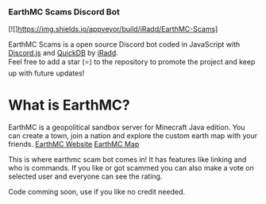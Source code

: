 ### EarthMC Scams Discord Bot
[![]https://img.shields.io/appveyor/build/iRadd/EarthMC-Scams]

EarthMC Scams is a open source Discord bot coded in JavaScript with [Discord.js](https://discord.js.org) and [QuickDB](https://quickdb.js.org/) by [iRadd](https://github.com/iRadd).  
Feel free to add a star (⭐) to the repository to promote the project and keep up with future updates!

# What is EarthMC? 
EarthMC is a geopolitical sandbox server for Minecraft Java edition. You can create a town, join a nation and explore the custom earth map with your friends.
[EarthMC Website](earthmc.net) [EarthMC Map](earthmc.net/map)

This is where earthmc scam bot comes in! It has features like linking and who is commands. If you like or got scammed you can also make a vote on selected user and everyone can see the rating.

Code comming soon, use if you like no credit needed.
